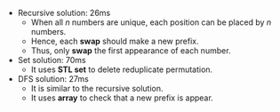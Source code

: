 * Recursive solution: 26ms
	* When all *n* numbers are unique, each position can be placed by *n* numbers.
	* Hence, each **swap** should make a new prefix.
	* Thus, only **swap** the first appearance of each number.
* Set solution: 70ms
	* It uses **STL set** to delete reduplicate permutation.
* DFS solution: 27ms
	* It is similar to the recursive solution.
	* It uses **array** to check that a new prefix is appear.
